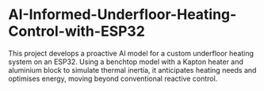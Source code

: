 # AI-Informed-Underfloor-Heating-Control-with-ESP32
This project develops a proactive AI model for a custom underfloor heating system on an ESP32. Using a benchtop model with a Kapton heater and aluminium block to simulate thermal inertia, it anticipates heating needs and optimises energy, moving beyond conventional reactive control.
